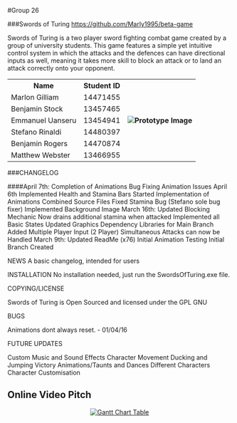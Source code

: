 #Group 26

###Swords of Turing
https://github.com/Marly1995/beta-game

Swords of Turing is a two player sword fighting combat game created by a group of university
students. This game features a simple yet intuitive control system in which the attacks and the defences
can have directional inputs as well, meaning it takes more skill to block an attack or to land an attack correctly
onto your opponent.

<table>
  <tr>
    <th>Name</th>
    <th>Student ID</th>
    <th rowspan="7"><img style="" src="https://github.com/Marly1995/beta-game/blob/master/images/ProposalLogo.png" alt="Prototype Image"/></td></th>
  </tr>
  <tr>
    <td>Marlon Gilliam</td>
    <td>14471455</td>
  </tr>
  <tr>
    <td>Benjamin Stock</td>
    <td>13457465</td>
  </tr>
  <tr>
    <td>Emmanuel Uanseru</td>
    <td>13454941</td>
  </tr>
  <tr>
    <td>Stefano Rinaldi</td>
    <td>14480397</td>
  </tr>
  <tr>
    <td>Benjamin Rogers</td>
    <td>14470874</td>
  </tr>
  <tr>
    <td>Matthew Webster</td>
    <td>13466955</td>
  </tr>
</table>

###CHANGELOG

####April 7th:
	Completion of Animations
	Bug Fixing Animation Issues
April 6th
	Implemented Health and Stamina Bars
	Started Implementation of Animations
	Combined Source Files
	Fixed Stamina Bug (Stefano sole bug fixer)
	Implemented Background Image
March 16th:
	Updated Blocking Mechanic
		Now drains additional stamina when attacked
	Implemented all Basic States
	Updated Graphics Dependency Libraries for Main Branch
	Added Multiple Player Input (2 Player)
	Simultaneous Attacks can now be Handled
March 9th:
	Updated ReadMe (x76)
	Initial Animation Testing
	Initial Branch Created

NEWS	A basic changelog, intended for users

INSTALLATION
No installation needed, just run the SwordsOfTuring.exe file.

COPYING/LICENSE

Swords of Turing is Open Sourced and licensed under the GPL GNU

BUGS

Animations dont always reset. - 01/04/16

FUTURE UPDATES

Custom Music and Sound Effects
Character Movement
Ducking and Jumping
Victory Animations/Taunts and Dances
Different Characters
Character Customisation


## Online Video Pitch 

<a href="http://www.youtube.com/watch?v=f1nh2fe1AHA" target="_blank">
<p align="center">
  <img src="https://github.com/Marly1995/beta-game/blob/master/images/YoutubeScreen.png" alt="Gantt Chart Table"/>
</p>
</a>

